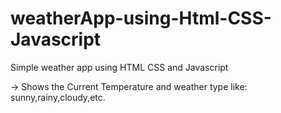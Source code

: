 # weatherApp-using-Html-CSS-Javascript

Simple weather app using HTML CSS and Javascript 

-> Shows the Current Temperature and weather type like: sunny,rainy,cloudy,etc.

